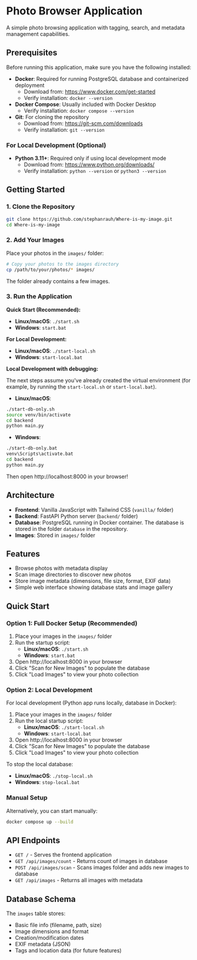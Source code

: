 # Photo Browser Application

A simple photo browsing application with tagging, search, and metadata management capabilities.

## Prerequisites

Before running this application, make sure you have the following installed:

- **Docker**: Required for running PostgreSQL database and containerized deployment
  - Download from: https://www.docker.com/get-started
  - Verify installation: `docker --version`
- **Docker Compose**: Usually included with Docker Desktop
  - Verify installation: `docker compose --version`
- **Git**: For cloning the repository
  - Download from: https://git-scm.com/downloads
  - Verify installation: `git --version`

### For Local Development (Optional)
- **Python 3.11+**: Required only if using local development mode
  - Download from: https://www.python.org/downloads/
  - Verify installation: `python --version` or `python3 --version`

## Getting Started

### 1. Clone the Repository

```bash
git clone https://github.com/stephanrauh/Where-is-my-image.git
cd Where-is-my-image
```

### 2. Add Your Images

Place your photos in the `images/` folder:
```bash
# Copy your photos to the images directory
cp /path/to/your/photos/* images/
```

The folder already contains a few images.

### 3. Run the Application

**Quick Start (Recommended):**
- **Linux/macOS**: `./start.sh`
- **Windows**: `start.bat`

**For Local Development:**
- **Linux/macOS**: `./start-local.sh` 
- **Windows**: `start-local.bat`

**Local Development with debugging:**

The next steps assume you've already created the virtual environment (for example, by running the `start-local.sh` or `start-local.bat`).

- **Linux/macOS**: 
```sh
./start-db-only.sh
source venv/bin/activate
cd backend
python main.py
```

- **Windows**: 
```sh
./start-db-only.bat
venv\Scripts\activate.bat
cd backend
python main.py
```

Then open http://localhost:8000 in your browser!

## Architecture

- **Frontend**: Vanilla JavaScript with Tailwind CSS (`vanilla/` folder)
- **Backend**: FastAPI Python server (`backend/` folder)
- **Database**: PostgreSQL running in Docker container. The database is stored in the folder `database` in the repository.
- **Images**: Stored in `images/` folder

## Features

- Browse photos with metadata display
- Scan image directories to discover new photos
- Store image metadata (dimensions, file size, format, EXIF data)
- Simple web interface showing database stats and image gallery

## Quick Start

### Option 1: Full Docker Setup (Recommended)

1. Place your images in the `images/` folder
2. Run the startup script:
   - **Linux/macOS**: `./start.sh`
   - **Windows**: `start.bat`
3. Open http://localhost:8000 in your browser
4. Click "Scan for New Images" to populate the database
5. Click "Load Images" to view your photo collection

### Option 2: Local Development

For local development (Python app runs locally, database in Docker):

1. Place your images in the `images/` folder
2. Run the local startup script:
   - **Linux/macOS**: `./start-local.sh`
   - **Windows**: `start-local.bat`
3. Open http://localhost:8000 in your browser
4. Click "Scan for New Images" to populate the database
5. Click "Load Images" to view your photo collection

To stop the local database:
- **Linux/macOS**: `./stop-local.sh`
- **Windows**: `stop-local.bat`

### Manual Setup

Alternatively, you can start manually:
```bash
docker compose up --build
```

## API Endpoints

- `GET /` - Serves the frontend application
- `GET /api/images/count` - Returns count of images in database
- `POST /api/images/scan` - Scans images folder and adds new images to database
- `GET /api/images` - Returns all images with metadata

## Database Schema

The `images` table stores:
- Basic file info (filename, path, size)
- Image dimensions and format
- Creation/modification dates
- EXIF metadata (JSON)
- Tags and location data (for future features)